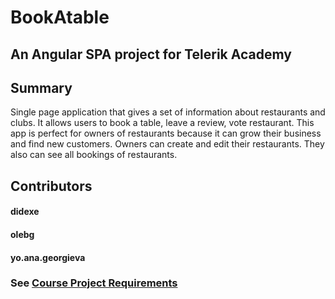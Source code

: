 # BookAtable
An Angular SPA project for Telerik Academy
-----------------------------------------------------------------------------------------------------------------------------
## Summary
  Single page application that gives a set of information about restaurants and clubs. It allows users to book a table, leave a review, vote restaurant.
  This app is perfect for owners of restaurants because it can grow their business and find new customers. Owners can create and edit their restaurants. They also can see all bookings of restaurants.

## Contributors
#### didexe
#### olebg
#### yo.ana.georgieva

### See [Course Project Requirements](github.com/TelerikAcademy/Angular/blob/master/Course%20project/README.md)